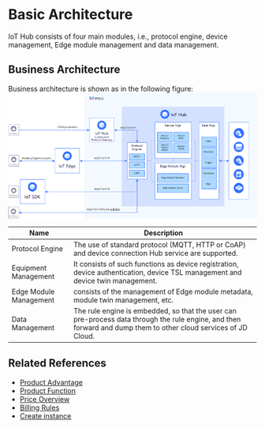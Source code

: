 # Basic Architecture

IoT Hub consists of four main modules, i.e., protocol engine, device management, Edge module management and data management.

## Business Architecture
Business architecture is shown as in the following figure:
![](../../../../image/IoT/IoT-Hub/iothub-000.png)


|Name|Description|
| - | - | 
|Protocol Engine| The use of standard protocol (MQTT, HTTP or CoAP) and device connection Hub service are supported.|
|Equipment Management| It consists of such functions as device registration, device authentication, device TSL management and device twin management.|
|Edge Module Management| consists of the management of Edge module metadata, module twin management, etc.|
|Data Management| The rule engine is embedded, so that the user can pre-process data through the rule engine, and then forward and dump them to other cloud services of JD Cloud.|

## Related References

- [Product Advantage](../Introduction/Benefits.md)
- [Product Function](../Introduction/Features.md)
- [Price Overview](../Pricing/Price-Overview.md)
- [Billing Rules](../Pricing/Billing-Rules.md)
- [Create instance](../Getting-Started/Create-Instance.md)
